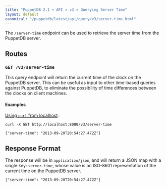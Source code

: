 ```yaml
---
title: "PuppetDB 2.1 » API » v3 » Querying Server Time"
layout: default
canonical: "/puppetdb/latest/api/query/v3/server-time.html"
---
```


[curl]: ../curl.html#using-curl-from-localhost-non-sslhttp

The `/server-time` endpoint can be used to retrieve the server time from the PuppetDB server.

## Routes

### `GET /v3/server-time`

This query endpoint will return the current time of the clock on the PuppetDB
server.  This can be useful as input to other time-based queries against PuppetDB,
to eliminate the possibility of time differences between the clocks on client
machines.

#### Examples

[Using `curl` from localhost][curl]:

    curl -X GET http://localhost:8080/v3/server-time

    {"server-time": "2013-09-20T20:54:27.472Z"}

## Response Format

The response will be in `application/json`, and will return a JSON map with a
single key: `server-time`, whose value is an ISO-8601 representation of the
current time on the PuppetDB server.

    {"server-time": "2013-09-20T20:54:27.472Z"}
